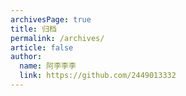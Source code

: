 ```yaml
---
archivesPage: true
title: 归档
permalink: /archives/
article: false
author: 
  name: 阿李李李
  link: https://github.com/2449013332
---
```


